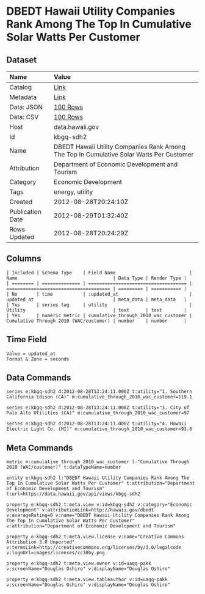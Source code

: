 # DBEDT Hawaii Utility Companies Rank Among The Top In Cumulative Solar Watts Per Customer

## Dataset

| Name | Value |
| :--- | :---- |
| Catalog | [Link](https://catalog.data.gov/dataset/dbedt-hawaii-utility-companies-rank-among-the-top-in-cumulative-solar-watts-per-customer-1b934) |
| Metadata | [Link](https://data.hawaii.gov/api/views/kbgq-sdh2) |
| Data: JSON | [100 Rows](https://data.hawaii.gov/api/views/kbgq-sdh2/rows.json?max_rows=100) |
| Data: CSV | [100 Rows](https://data.hawaii.gov/api/views/kbgq-sdh2/rows.csv?max_rows=100) |
| Host | data.hawaii.gov |
| Id | kbgq-sdh2 |
| Name | DBEDT Hawaii Utility Companies Rank Among The Top In Cumulative Solar Watts Per Customer |
| Attribution | Department of Economic Development and Tourism |
| Category | Economic Development |
| Tags | energy, utility |
| Created | 2012-08-28T20:24:10Z |
| Publication Date | 2012-08-29T01:32:40Z |
| Rows Updated | 2012-08-28T20:24:29Z |

## Columns

```ls
| Included | Schema Type    | Field Name                           | Name                                   | Data Type | Render Type |
| ======== | ============== | ==================================== | ====================================== | ========= | =========== |
| No       | time           | :updated_at                          | updated_at                             | meta_data | meta_data   |
| Yes      | series tag     | utility                              | Utility                                | text      | text        |
| Yes      | numeric metric | cumulative_through_2010_wac_customer | Cumulative Through 2010 (WAC/customer) | number    | number      |
```

## Time Field

```ls
Value = updated_at
Format & Zone = seconds
```

## Data Commands

```ls
series e:kbgq-sdh2 d:2012-08-28T13:24:11.000Z t:utility="1. Southern California Edison (CA)" m:cumulative_through_2010_wac_customer=119.1

series e:kbgq-sdh2 d:2012-08-28T13:24:11.000Z t:utility="3. City of Palo Alto Utilities (CA)" m:cumulative_through_2010_wac_customer=97

series e:kbgq-sdh2 d:2012-08-28T13:24:11.000Z t:utility="4. Hawaii Electric Light Co. (HI)" m:cumulative_through_2010_wac_customer=93.6
```

## Meta Commands

```ls
metric m:cumulative_through_2010_wac_customer l:"Cumulative Through 2010 (WAC/customer)" t:dataTypeName=number

entity e:kbgq-sdh2 l:"DBEDT Hawaii Utility Companies Rank Among The Top In Cumulative Solar Watts Per Customer" t:attribution="Department of Economic Development and Tourism" t:url=https://data.hawaii.gov/api/views/kbgq-sdh2

property e:kbgq-sdh2 t:meta.view v:id=kbgq-sdh2 v:category="Economic Development" v:attributionLink=http://hawaii.gov/dbedt v:averageRating=0 v:name="DBEDT Hawaii Utility Companies Rank Among The Top In Cumulative Solar Watts Per Customer" v:attribution="Department of Economic Development and Tourism"

property e:kbgq-sdh2 t:meta.view.license v:name="Creative Commons Attribution 3.0 Unported" v:termsLink=http://creativecommons.org/licenses/by/3.0/legalcode v:logoUrl=images/licenses/cc30by.png

property e:kbgq-sdh2 t:meta.view.owner v:id=uaqq-pakk v:screenName="Douglas Oshiro" v:displayName="Douglas Oshiro"

property e:kbgq-sdh2 t:meta.view.tableauthor v:id=uaqq-pakk v:screenName="Douglas Oshiro" v:displayName="Douglas Oshiro"
```
